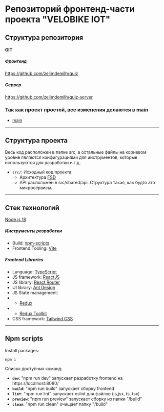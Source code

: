 # Репозиторий фронтенд-части проекта "VELOBIKE IOT"

## Структура репозитория

#### GIT
##### Фронтенд
https://github.com/zelimdemilh/quiz

##### Сервер
https://github.com/zelimdemilh/quiz-server

### Так как проект простой, все изменения делаются в main
- [main](https://github.com/zelimdemilh/quiz/main)
---
## Структура проекта

Весь код расположен в папке src, а остальные файлы на корневом уровне являются конфигурациями для инструментов, которые используются для разработки и т.д.

- `src/`: Исходный код проекта
    - Архитектура [FSD](https://feature-sliced.design/ru/docs)
    - API расположен в src/shared/api. Структура такая, как будто это микросервисы.
---
## Стек технологий

[Node.js 18](https://nodejs.org/)

##### Инструменты разработки

- Build: [npm-scripts](https://docs.npmjs.com/misc/scripts)
- Frontend Tooling: [Vite](https://vitejs.dev/)

##### Frontend Libraries

- Language: [TypeScript](https://www.typescriptlang.org/)
- JS framework: [ReactJS](https://reactjs.org/)
- JS library: [React Router](https://reactrouter.com/en/main)
- UI library: [Ant Design](https://ant.design/components/overview/)
- JS State management:
- - [Redux](https://redux.js.org)
- - [Redux Toolkit](https://redux-toolkit.js.org/)
- CSS framework: [Tailwind CSS](https://tailwindcss.com/docs)
----

## Npm scripts

Install packages:

```
npm i
```

Список доступных команд:
- **`dev`**: "npm run dev" запускает разработку frontend на https://localhost:8080/
- **`build`**: "npm run build" запускает сборку frontend
- **`lint`**: "npm run lint" запускает eslint для файлов (js,jsx, ts, tsx)
- **`preview`**: "npm run preview" запускает сборку из папки "/build"
- **`clean`**: "npm run clean" очищает папку "/build"



